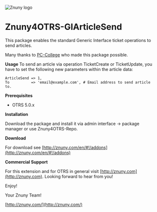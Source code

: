 ![Znuny logo](http://znuny.com/assets/images/logo_small.png)

Znuny4OTRS-GIArticleSend
========================
This package enables the standard Generic Interface ticket operations to send articles.

Many thanks to [PC-College](https://www.pc-college.de/) who made this package possible.

**Usage**
To send an article via operation TicketCreate or TicketUpdate, you have to set the following new parameters within the article data:

```
ArticleSend => 1,
To          => 'email@example.com', # Email address to send article to.
```

**Prerequisites**

- OTRS 5.0.x

**Installation**

Download the package and install it via admin interface -> package manager or use Znuny4OTRS-Repo.

**Download**

For download see [http://znuny.com/en/#!/addons](http://znuny.com/en/#!/addons)

**Commercial Support**

For this extension and for OTRS in general visit [http://znuny.com](http://znuny.com). Looking forward to hear from you!

Enjoy!

 Your Znuny Team!

 [http://znuny.com/](http://znuny.com/)
